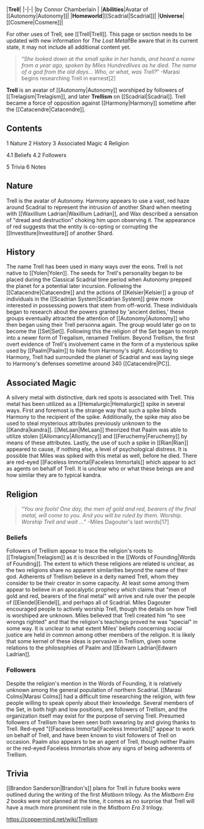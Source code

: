 |**Trell**|
|-|-|
|by  Connor Chamberlain |
|**Abilities**|Avatar of [[Autonomy\|Autonomy]]|
|**Homeworld**|[[Scadrial\|Scadrial]]|
|**Universe**|[[Cosmere\|Cosmere]]|

For other uses of Trell, see [[Trell\|Trell]].
This page or section needs to be updated with new information for *The Lost Metal*!Be aware that in its current state, it may not include all additional content yet.

>“*She looked down at the small spike in her hands, and heard a name from a year ago, spoken by Miles Hundredlives as he died. The name of a god from the old days... Who, or what, was Trell?*”
\-Marasi begins researching Trell in earnest[2]


**Trell** is an avatar of [[Autonomy\|Autonomy]] worshiped by followers of [[Trelagism\|Trelagism]], and later **Trellism** on [[Scadrial\|Scadrial]]. Trell became a force of opposition against [[Harmony\|Harmony]] sometime after the [[Catacendre\|Catacendre]].

## Contents

1 Nature
2 History
3 Associated Magic
4 Religion

4.1 Beliefs
4.2 Followers


5 Trivia
6 Notes


## Nature
Trell is the avatar of Autonomy. Harmony appears to use a vast, red haze around Scadrial to represent the intrusion of another Shard when meeting with [[Waxillium Ladrian\|Waxillium Ladrian]], and Wax described a sensation of "dread and destruction" choking him upon observing it. The appearance of red suggests that the entity is co-opting or corrupting the [[Investiture\|Investiture]] of another Shard.

## History

The name Trell has been used in many ways over the eons. Trell is not native to [[Yolen\|Yolen]].
The seeds for Trell's personality began to be placed during the Classical Scadrial time period when Autonomy prepped the planet for a potential later incursion. Following the [[Catacendre\|Catacendre]] and the actions of [[Kelsier\|Kelsier]] a group of individuals in the [[Scadrian System\|Scadrian System]] grew more interested in possessing powers that stem from off-world. These individuals began to research about the powers granted by 'ancient deities,' these groups eventually attracted the attention of [[Autonomy\|Autonomy]] who then began using their Trell personna again. The group would later go on to become the [[Set\|Set]].
Following this the religion of the Set began to morph into a newer form of Tregalism, renamed Trellism. Beyond Trellism, the first overt evidence of Trell's involvement came in the form of a mysterious spike used by [[Paalm\|Paalm]] to hide from Harmony's sight. According to Harmony, Trell had surrounded the planet of Scadrial and was laying siege to Harmony's defenses sometime around 340 [[Catacendre\|PC]].

## Associated Magic
A silvery metal with distinctive, dark red spots is associated with Trell. This metal has been utilized as a [[Hemalurgic\|Hemalurgic]] spike in several ways. First and foremost is the strange way that such a spike blinds Harmony to the recipient of the spike. Additionally, the spike may also be used to steal mysterious attributes previously unknown to the [[Kandra\|kandra]]. [[MeLaan\|MeLaan]] theorized that Paalm was able to utilize stolen [[Allomancy\|Allomancy]] and [[Feruchemy\|Feruchemy]] by means of these attributes. Lastly, the use of such a spike in [[Rian\|Rian]] appeared to cause, if nothing else, a level of psychological distress. It is possible that Miles was spiked with this metal as well, before he died.
There are red-eyed [[Faceless Immortal\|Faceless Immortals]] which appear to act as agents on behalf of Trell. It is unclear who or what these beings are and how similar they are to typical kandra.

## Religion
>“*You are fools! One day, the men of gold and red, bearers of the final metal, will come to you. And you will be ruled by them. Worship. Worship Trell and wait ...*”
\-Miles Dagouter's last words[17]


### Beliefs
Followers of Trellism appear to trace the religion's roots to [[Trelagism\|Trelagism]] as it is described in the [[Words of Founding\|Words of Founding]]. The extent to which these religions are related is unclear, as the two religions share no apparent similarities beyond the name of their god. Adherents of Trellism believe in a deity named Trell, whom they consider to be their creator in some capacity. At least some among them appear to believe in an apocalyptic prophecy which claims that "men of gold and red, bearers of the final metal" will arrive and rule over the people of [[Elendel\|Elendel]], and perhaps all of Scadrial.
Miles Dagouter encouraged people to actively worship Trell, though the details on how Trell is worshiped are unknown. Miles believed that Trell created him "to see wrongs righted" and that the religion's teachings proved he was "special" in some way. It is unclear to what extent Miles' beliefs concerning social justice are held in common among other members of the religion. It is likely that some kernel of these ideas is pervasive in Trellism, given some relations to the philosophies of Paalm and [[Edwarn Ladrian\|Edwarn Ladrian]].

### Followers
Despite the religion's mention in the Words of Founding, it is relatively unknown among the general population of northern Scadrial. [[Marasi Colms\|Marasi Colms]] had a difficult time researching the religion, with few people willing to speak openly about their knowledge. Several members of the Set, in both high and low positions, are followers of Trellism, and the organization itself may exist for the purpose of serving Trell. Presumed followers of Trellism have been seen both swearing by and giving thanks to Trell.
Red-eyed "[[Faceless Immortal\|Faceless Immortals]]" appear to work on behalf of Trell, and have been known to visit followers of Trell on occasion. Paalm also appears to be an agent of Trell, though neither Paalm or the red-eyed Faceless Immortals show any signs of being adherents of Trellism.

## Trivia
[[Brandon Sanderson\|Brandon's]] plans for Trell in future books were outlined during the writing of the first *Mistborn* trilogy. As the *Mistborn Era 2* books were not planned at the time, it comes as no surprise that Trell will have a much more prominent role in the *Mistborn Era 3* trilogy.



https://coppermind.net/wiki/Trellism